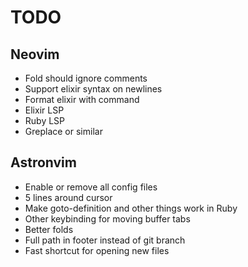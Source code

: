 # TODO

## Neovim

* Fold should ignore comments
* Support elixir syntax on newlines
* Format elixir with command
* Elixir LSP
* Ruby LSP
* Greplace or similar

## Astronvim

* Enable or remove all config files
* 5 lines around cursor
* Make goto-definition and other things work in Ruby
* Other keybinding for moving buffer tabs
* Better folds
* Full path in footer instead of git branch
* Fast shortcut for opening new files
